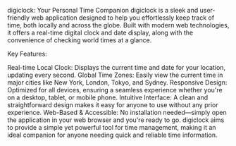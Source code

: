 digiclock: Your Personal Time Companion
digiclock is a sleek and user-friendly web application designed to help you effortlessly keep track of time, both locally and across the globe. Built with modern web technologies, it offers a real-time digital clock and date display, along with the convenience of checking world times at a glance.

Key Features:

Real-time Local Clock: Displays the current time and date for your location, updating every second.
Global Time Zones: Easily view the current time in major cities like New York, London, Tokyo, and Sydney.
Responsive Design: Optimized for all devices, ensuring a seamless experience whether you're on a desktop, tablet, or mobile phone.
Intuitive Interface: A clean and straightforward design makes it easy for anyone to use without any prior experience.
Web-Based & Accessible: No installation needed—simply open the application in your web browser and you're ready to go.
digiclock aims to provide a simple yet powerful tool for time management, making it an ideal companion for anyone needing quick and reliable time information.
